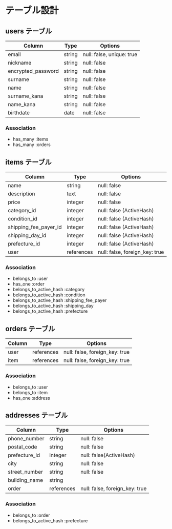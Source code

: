 # テーブル設計

## users テーブル

| Column             | Type   | Options     |
| ------------------ | ------ | ----------- |
| email              | string | null: false, unique: true |
| nickname           | string | null: false |
| encrypted_password | string | null: false |
| surname            | string | null: false |
| name               | string | null: false |
| surname_kana       | string | null: false |
| name_kana          | string | null: false |
| birthdate          | date   | null: false |

### Association

- has_many :items
- has_many :orders 

## items テーブル

| Column                | Type       | Options                  |
| --------------------- | ---------- | ------------------------ |
| name                  | string     | null: false              |
| description           | text       | null: false              |
| price                 | integer    | null: false              |
| category_id           | integer    | null: false (ActiveHash) |
| condition_id          | integer    | null: false (ActiveHash) |
| shipping_fee_payer_id | integer    | null: false (ActiveHash) |
| shipping_day_id       | integer    | null: false (ActiveHash) |
| prefecture_id         | integer    | null: false (ActiveHash) |
| user                  | references | null: false, foreign_key: true |


### Association

- belongs_to :user
- has_one :order
- belongs_to_active_hash :category
- belongs_to_active_hash :condition
- belongs_to_active_hash :shipping_fee_payer
- belongs_to_active_hash :shipping_day
- belongs_to_active_hash :prefecture

## orders テーブル

| Column  | Type       | Options                        |
| ------- | ---------- | ------------------------------ |
| user    | references | null: false, foreign_key: true |
| item    | references | null: false, foreign_key: true |

### Association

- belongs_to :user
- belongs_to :item
- has_one :address

## addresses テーブル

| Column        | Type       | Options                 |
| ------------- | ---------- | ----------------------- |
| phone_number  | string     | null: false             |
| postal_code   | string     | null: false             |
| prefecture_id | integer    | null: false(ActiveHash) |
| city          | string     | null: false             |
| street_number | string     | null: false             |
| building_name | string     |                         |
| order         | references | null: false, foreign_key: true |

### Association

- belongs_to :order
- belongs_to_active_hash :prefecture